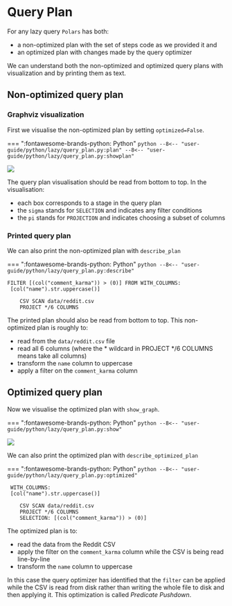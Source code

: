 # Query Plan

For any lazy query `Polars` has both:

- a non-optimized plan with the set of steps code as we provided it and
- an optimized plan with changes made by the query optimizer

We can understand both the non-optimized and optimized query plans with visualization and by printing them as text.

## Non-optimized query plan

### Graphviz visualization

First we visualise the non-optimized plan by setting `optimized=False`.

=== ":fontawesome-brands-python: Python"
    ``` python
    --8<-- "user-guide/python/lazy/query_plan.py:plan"
    --8<-- "user-guide/python/lazy/query_plan.py:showplan"
    ```

<div style="display:none">
```python exec="on" result="text" session="user-guide/lazy/query_plan"
--8<-- "user-guide/python/lazy/query_plan.py:setup"
--8<-- "user-guide/python/lazy/query_plan.py:plan"
--8<-- "user-guide/python/lazy/query_plan.py:createplan"
--8<-- "user-guide/python/lazy/query_plan.py:createplan2"
```
</div>

![](../../src/images//query_plan.png)

The query plan visualisation should be read from bottom to top. In the visualisation:

- each box corresponds to a stage in the query plan
- the `sigma` stands for `SELECTION` and indicates any filter conditions
- the `pi` stands for `PROJECTION` and indicates choosing a subset of columns

### Printed query plan

We can also print the non-optimized plan with `describe_plan`

=== ":fontawesome-brands-python: Python"
    ``` python
    --8<-- "user-guide/python/lazy/query_plan.py:describe"
    ```

```text
FILTER [(col("comment_karma")) > (0)] FROM WITH_COLUMNS:
 [col("name").str.uppercase()]

    CSV SCAN data/reddit.csv
    PROJECT */6 COLUMNS
```

The printed plan should also be read from bottom to top. This non-optimized plan is roughly to:

- read from the `data/reddit.csv` file
- read all 6 columns (where the * wildcard in PROJECT \*/6 COLUMNS means take all columns)
- transform the `name` column to uppercase
- apply a filter on the `comment_karma` column

## Optimized query plan

Now we visualise the optimized plan with `show_graph`.

=== ":fontawesome-brands-python: Python"
    ``` python
    --8<-- "user-guide/python/lazy/query_plan.py:show"
    ```

![](../../src/images//query_plan_optimized.png)

We can also print the optimized plan with `describe_optimized_plan`

=== ":fontawesome-brands-python: Python"
    ``` python
    --8<-- "user-guide/python/lazy/query_plan.py:optimized"
    ```

```text
 WITH_COLUMNS:
 [col("name").str.uppercase()]

    CSV SCAN data/reddit.csv
    PROJECT */6 COLUMNS
    SELECTION: [(col("comment_karma")) > (0)]
```

The optimized plan is to:

- read the data from the Reddit CSV
- apply the filter on the `comment_karma` column while the CSV is being read line-by-line
- transform the `name` column to uppercase

In this case the query optimizer has identified that the `filter` can be applied while the CSV is read from disk rather than writing the whole file to disk and then applying it. This optimization is called *Predicate Pushdown*.